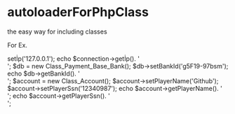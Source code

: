 # autoloaderForPhpClass
the easy way for including classes

For Ex.

<?php

require_once 'autoload.php';

$connection = new Class_Db_Connection();
$connection->setİp('127.0.0.1');

echo $connection->getİp(). '<br>';

$db = new Class_Payment_Base_Bank();
$db->setBankId('g5F19-97bsm');

echo $db->getBankId(). '<br>';

$account = new Class_Account();
$account->setPlayerName('Github');
$account->setPlayerSsn('12340987');

echo $account->getPlayerName(). '<br>';
echo $account->getPlayerSsn(). '<br>';
